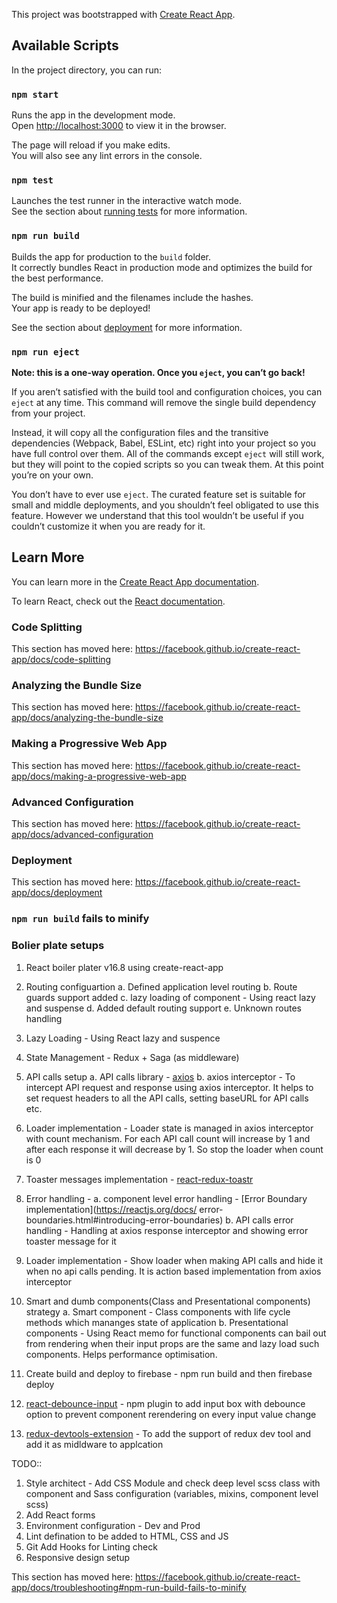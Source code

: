 This project was bootstrapped with [Create React App](https://github.com/facebook/create-react-app).

## Available Scripts

In the project directory, you can run:

### `npm start`

Runs the app in the development mode.<br>
Open [http://localhost:3000](http://localhost:3000) to view it in the browser.

The page will reload if you make edits.<br>
You will also see any lint errors in the console.

### `npm test`

Launches the test runner in the interactive watch mode.<br>
See the section about [running tests](https://facebook.github.io/create-react-app/docs/running-tests) for more information.

### `npm run build`

Builds the app for production to the `build` folder.<br>
It correctly bundles React in production mode and optimizes the build for the best performance.

The build is minified and the filenames include the hashes.<br>
Your app is ready to be deployed!

See the section about [deployment](https://facebook.github.io/create-react-app/docs/deployment) for more information.

### `npm run eject`

**Note: this is a one-way operation. Once you `eject`, you can’t go back!**

If you aren’t satisfied with the build tool and configuration choices, you can `eject` at any time. This command will remove the single build dependency from your project.

Instead, it will copy all the configuration files and the transitive dependencies (Webpack, Babel, ESLint, etc) right into your project so you have full control over them. All of the commands except `eject` will still work, but they will point to the copied scripts so you can tweak them. At this point you’re on your own.

You don’t have to ever use `eject`. The curated feature set is suitable for small and middle deployments, and you shouldn’t feel obligated to use this feature. However we understand that this tool wouldn’t be useful if you couldn’t customize it when you are ready for it.

## Learn More

You can learn more in the [Create React App documentation](https://facebook.github.io/create-react-app/docs/getting-started).

To learn React, check out the [React documentation](https://reactjs.org/).

### Code Splitting

This section has moved here: https://facebook.github.io/create-react-app/docs/code-splitting

### Analyzing the Bundle Size

This section has moved here: https://facebook.github.io/create-react-app/docs/analyzing-the-bundle-size

### Making a Progressive Web App

This section has moved here: https://facebook.github.io/create-react-app/docs/making-a-progressive-web-app

### Advanced Configuration

This section has moved here: https://facebook.github.io/create-react-app/docs/advanced-configuration

### Deployment

This section has moved here: https://facebook.github.io/create-react-app/docs/deployment

### `npm run build` fails to minify

### Bolier plate setups

1. React boiler plater v16.8 using create-react-app
2. Routing configuartion
    a. Defined application level routing
    b. Route guards support added
    c. lazy loading of component - Using react lazy and suspense
    d. Added default routing support
    e. Unknown routes handling

3. Lazy Loading - Using React lazy and suspence
4. State Management - Redux + Saga (as middleware)
5. API calls setup
    a. API calls library - [axios](https://github.com/axios/axios) 
    b. axios interceptor - To intercept API request and response using axios interceptor. It helps to set                            request headers to all the API calls, setting baseURL for API calls etc.
6. Loader implementation - Loader state is managed in axios interceptor with count mechanism. For each API                               call count will increase by 1 and after each response it will decrease by 1. So                               stop the loader when count is 0
7. Toaster messages implementation - [react-redux-toastr](https://www.npmjs.com/package/react-redux-toastr)
8. Error handling - 
    a. component level error handling - [Error Boundary implementation](https://reactjs.org/docs/            error-boundaries.html#introducing-error-boundaries) 
    b. API calls error handling - Handling at axios response interceptor and showing error toaster message for it
9. Loader implementation - Show loader when making API calls and hide it when no api calls pending. It is   action based implementation from axios interceptor
10. Smart and dumb components(Class and Presentational components) strategy 
    a. Smart component - Class components with life cycle methods which mananges state of application
    b. Presentational components - Using React memo for functional components can bail out from rendering when their input props are the same and lazy load such components. Helps performance optimisation. 
11. Create build and deploy to firebase - npm run build and then firebase deploy
12. [react-debounce-input](https://www.npmjs.com/package/react-debounce-input) - npm plugin to add input box with debounce option to prevent component rerendering on every input value change
13. [redux-devtools-extension](https://github.com/zalmoxisus/redux-devtools-extension) - To add the support of redux dev tool and add it as midldware to applcation

TODO::

1. Style architect - Add CSS Module and check deep level scss class with component and Sass configuration (variables, mixins, component level scss)
2. Add React forms
3. Environment configuration - Dev and Prod
4. Lint defination to be added to HTML, CSS and JS
5. Git Add Hooks for Linting check
6. Responsive design setup



This section has moved here: https://facebook.github.io/create-react-app/docs/troubleshooting#npm-run-build-fails-to-minify
